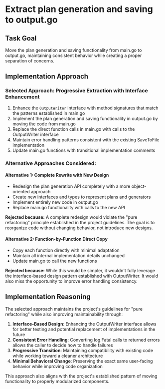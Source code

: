 # Extract plan generation and saving to output.go

## Task Goal
Move the plan generation and saving functionality from main.go to output.go, maintaining consistent behavior while creating a proper separation of concerns.

## Implementation Approach

### Selected Approach: Progressive Extraction with Interface Enhancement
1. Enhance the `OutputWriter` interface with method signatures that match the patterns established in main.go
2. Implement the plan generation and saving functionality in output.go by moving the code from main.go
3. Replace the direct function calls in main.go with calls to the OutputWriter interface
4. Maintain error handling patterns consistent with the existing SaveToFile implementation
5. Update main.go functions with transitional implementation comments

### Alternative Approaches Considered:

#### Alternative 1: Complete Rewrite with New Design
- Redesign the plan generation API completely with a more object-oriented approach
- Create new interfaces and types to represent plans and generators
- Implement entirely new code in output.go
- Replace main.go functionality with calls to the new API

**Rejected because:** A complete redesign would violate the "pure refactoring" principle established in the project guidelines. The goal is to reorganize code without changing behavior, not introduce new designs.

#### Alternative 2: Function-by-Function Direct Copy
- Copy each function directly with minimal adaptation
- Maintain all internal implementation details unchanged
- Update main.go to call the new functions

**Rejected because:** While this would be simpler, it wouldn't fully leverage the interface-based design pattern established with OutputWriter. It would also miss the opportunity to improve error handling consistency.

## Implementation Reasoning
The selected approach maintains the project's guidelines for "pure refactoring" while also improving maintainability through:

1. **Interface-Based Design**: Enhancing the OutputWriter interface allows for better testing and potential replacement of implementations in the future
2. **Consistent Error Handling**: Converting log.Fatal calls to returned errors allows the caller to decide how to handle failures
3. **Progressive Transition**: Maintaining compatibility with existing code while working toward a cleaner architecture
4. **Minimal Behavioral Change**: Preserving the exact same user-facing behavior while improving code organization

This approach also aligns with the project's established pattern of moving functionality to properly modularized components.
